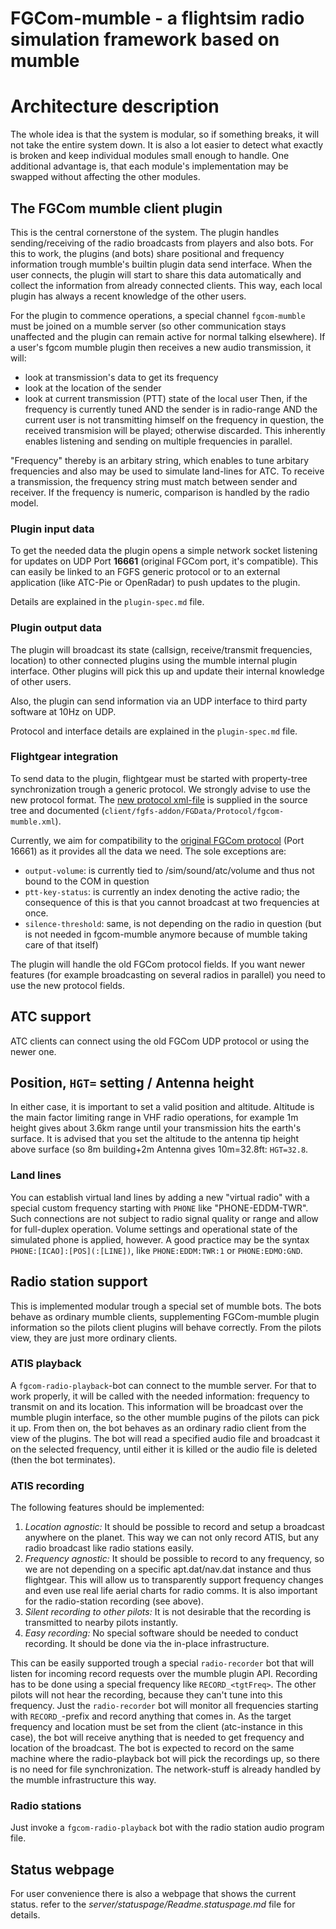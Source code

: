 FGCom-mumble - a flightsim radio simulation framework based on mumble
=====================================================================

Architecture description
========================
The whole idea is that the system is modular, so if something breaks, it will not take the entire system down.
It is also a lot easier to detect what exactly is broken and keep individual modules small enough to handle.
One additional advantage is, that each module's implementation may be swapped without affecting the other modules.

The FGCom mumble client plugin
------------------------------
This is the central cornerstone of the system. The plugin handles sending/receiving of the radio broadcasts from players and also bots.
For this to work, the plugins (and bots) share positional and frequency information trough mumble's builtin plugin data send interface. When the user connects, the plugin will start to share this data automatically and collect the information from already connected clients. This way, each local plugin has always a recent knowledge of the other users.

For the plugin to commence operations, a special channel `fgcom-mumble` must be joined on a mumble server (so other communication stays unaffected and the plugin can remain active for normal talking elsewhere).
If a user's fgcom mumble plugin then receives a new audio transmission, it will:
- look at transmission's data to get its frequency
- look at the location of the sender
- look at current transmission (PTT) state of the local user
Then, if the frequency is currently tuned AND the sender is in radio-range AND the current user is not transmitting himself on the frequency in question, the received transmision will be played; otherwise discarded.
This inherently enables listening and sending on multiple frequencies in parallel.

"Frequency" thereby is an arbitary string, which enables to tune arbitary frequencies and also may be used to simulate land-lines for ATC. To receive a transmission, the frequency string must match between sender and receiver. If the frequency is numeric, comparison is handled by the radio model.

### Plugin input data
To get the needed data the plugin opens a simple network socket listening for updates on UDP Port **16661** (original FGCom port, it's compatible).
This can easily be linked to an FGFS generic protocol or to an external application (like ATC-Pie or OpenRadar) to push updates to the plugin.

Details are explained in the `plugin-spec.md` file.

### Plugin output data
The plugin will broadcast its state (callsign, receive/transmit frequencies, location) to other connected plugins using the mumble internal plugin interface. Other plugins will pick this up and update their internal knowledge of other users.

Also, the plugin can send information via an UDP interface to third party software at 10Hz on UDP.

Protocol and interface details are explained in the `plugin-spec.md` file.


### Flightgear integration
To send data to the plugin, flightgear must be started with property-tree synchronization trough a generic protocol.
We strongly advise to use the new protocol format.
The [new protocol xml-file](fgfs-addon/FGData/Protocol/fgcom-mumble.xml) is supplied in the source tree and documented (`client/fgfs-addon/FGData/Protocol/fgcom-mumble.xml`).

Currently, we aim for compatibility to the [original FGCom protocol](https://sourceforge.net/p/flightgear/fgdata/ci/next/tree/Protocol/fgcom.xml) (Port 16661) as it provides all the data we need. The sole exceptions are:

 - `output-volume`: is currently tied to /sim/sound/atc/volume and thus not bound to the COM in question
 - `ptt-key-status`: is currently an index denoting the active radio; the consequence of this is that you cannot broadcast at two frequencies at once.
 - `silence-threshold`: same, is not depending on the radio in question (but is not needed in fgcom-mumble anymore because of mumble taking care of that itself)

The plugin will handle the old FGCom protocol fields. If you want newer features (for example broadcasting on several radios in parallel) you need to use the new protocol fields.


ATC support
----------------------------
ATC clients can connect using the old FGCom UDP protocol or using the newer one.

## Position, `HGT=` setting / Antenna height
In either case, it is important to set a valid position and altitude. Altitude is the main factor limiting range in VHF radio operations, for example 1m height gives about 3.6km range until your transmission hits the earth's surface. It is advised that you set the altitude to the antenna tip height above surface (so 8m building+2m Antenna gives 10m=32.8ft: `HGT=32.8`.

### Land lines
You can establish virtual land lines by adding a new "virtual radio" with a special custom frequency starting with `PHONE` like "PHONE-EDDM-TWR". Such connections are not subject to radio signal quality or range and allow for full-duplex operation.
Volume settings and operational state of the simulated phone is applied, however.
A good practice may be the syntax `PHONE:[ICAO]:[POS](:[LINE])`, like `PHONE:EDDM:TWR:1` or `PHONE:EDMO:GND`.


Radio station support
----------------------------
This is implemented modular trough a special set of mumble bots. The bots behave as ordinary mumble clients, supplementing FGCom-mumble plugin information so the pilots client plugins will behave correctly. From the pilots view, they are just more ordinary clients.

### ATIS playback
A `fgcom-radio-playback`-bot can connect to the mumble server. For that to work properly, it will be called with the needed information: frequency to transmit on and its location. This information will be broadcast over the mumble plugin interface, so the other mumble pugins of the pilots can pick it up. From then on, the bot behaves as an ordinary radio client from the view of the plugins.
The bot will read a specified audio file and broadcast it on the selected frequency, until either it is killed or the audio file is deleted (then the bot terminates).

### ATIS recording
The following features should be implemented:

 1. *Location agnostic:* It should be possible to record and setup a broadcast anywhere on the planet. This way we can not only record ATIS, but any radio broadcast like radio stations easily.
 2. *Frequency agnostic:* It should be possible to record to any frequency, so we are not depending on a specific apt.dat/nav.dat instance and thus flightgear. This will allow us to transparently support frequency changes and even use real life aerial charts for radio comms. It is also important for the radio-station recording (see above).
 3. *Silent recording to other pilots:* It is not desirable that the recording is transmitted to nearby pilots instantly.
 4. *Easy recording:* No special software should be needed to conduct recording. It should be done via the in-place infrastructure.

This can be easily supported trough a special `radio-recorder` bot that will listen for incoming record requests over the mumble plugin API.
Recording has to be done using a special frequency like `RECORD_<tgtFreq>`. The other pilots will not hear the recording, because they can't tune into this frequency. Just the `radio-recorder` bot will monitor all frequencies starting with `RECORD_`-prefix and record anything that comes in. As the target frequency and location must be set from the client (atc-instance in this case), the bot will receive anything that is needed to get frequency and location of the broadcast.
The bot is expected to record on the same machine where the radio-playback bot will pick the recordings up, so there is no need for file synchronization. The network-stuff is already handled by the mumble infrastructure this way.

### Radio stations
Just invoke a `fgcom-radio-playback` bot with the radio station audio program file.


Status webpage
----------------------------
For user convenience there is also a webpage that shows the current status.
refer to the *server/statuspage/Readme.statuspage.md* file for details.
